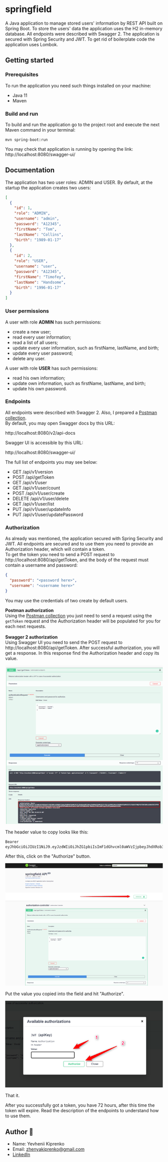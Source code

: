 # springfield

A Java application to manage stored users' information by REST API built on Spring Boot. To store the users' data the application uses the H2 in-memory database. All endpoints were described with Swagger 2. The application is secured with Spring Security and JWT. To get rid of boilerplate code the application uses Lombok.<br>

## Getting started

### Prerequisites

To run the application you need such things installed on your machine:

- Java 11
- Maven

### Build and run

To build and run the application go to the project root and execute the next Maven command in your terminal:

```
mvn spring-boot:run
```

You may check that application is running by opening the link:
http://localhost:8080/swagger-ui/

## Documentation

The application has two user roles: ADMIN and USER. By default, at the startup the application creates two users:

```json
[
  {
    "id": 1,
    "role": "ADMIN",
    "username": "admin",
    "password": "A12345",
    "firstName": "Tom",
    "lastName": "Collins",
    "birth": "1989-01-17"
  },
  {
    "id": 2,
    "role": "USER",
    "username": "user",
    "password": "A12345",
    "firstName": "Timofey",
    "lastName": "Handsome",
    "birth": "1996-01-17"
  }
]
```

### User permissions

A user with role **ADMIN** has such permissions:

- create a new user;
- read every user information;
- read a list of all users;
- update every user information, such as firstName, lastName, and birth;
- update every user password;
- delete any user.

A user with role **USER** has such permissions:

- read his own information;
- update own information, such as firstName, lastName, and birth;
- update his own password.

### Endpoints

All endpoints were described with Swagger 2. Also, I prepared
a [Postman collection](docs/springfield.postman_collection.json).<br>
By default, you may open Swagger docs by this URL:

http://localhost:8080/v2/api-docs

Swagger UI is accessible by this URL:

http://localhost:8080/swagger-ui/

The full list of endpoints you may see below:

- GET /api/v1/version
- POST /api/getToken
- GET /api/v1/user
- GET /api/v1/user/count
- POST /api/v1/user/create
- DELETE /api/v1/user/delete
- GET /api/v1/user/list
- PUT /api/v1/user/updateInfo
- PUT /api/v1/user/updatePassword

### Authorization

As already was mentioned, the application secured with Spring Security and JWT. All endpoints are secured and to use
them you need to provide an Authorization header, which will contain a token.<br>
To get the token you need to send a POST request to http://localhost:8080/api/getToken, and the body of the request must
contain a username and password:

```json
{
  "password": "<password here>",
  "username": "<username here>"
}
```

You may use the credentials of two create by default users.<br>

**Postman authorization**<br>
Using the [Postman collection](docs/springfield.postman_collection.json) you just need to send a request using
the `getToken` request and the Authorization header will be populated for you for each next requests.<br><br>
**Swagger 2 authorization**<br>
Using Swagger UI you need to send the POST request to http://localhost:8080/api/getToken. After successful
authorization, you will get a response. In this response find the Authorization header and copy its value.

![Getting token with Swagger](docs/Getting%20token%20with%20Swagger.png)

The header value to copy looks like this:

```
Bearer eyJhbGciOiJIUzI1NiJ9.eyJzdWIiOiJhZG1pbiIsImF1dGhvcml0aWVzIjpbeyJhdXRob3JpdHkiOiJ1c2VyOndyaXRlIn0seyJhdXRob3JpdHkiOiJ1c2VyczpyZWFkIn0seyJhdXRob3JpdHkiOiJ1c2VyOnJlYWQifSx7ImF1dGhvcml0eSI6IlJPTEVfQURNSU4ifSx7ImF1dGhvcml0eSI6InVzZXJzOndyaXRlIn1dLCJpYXQiOjE2MTA4NDUzNzMsImV4cCI6MTYxMTEwNDU3M30.946kXUelFZHAcaU6MfJwyAJZzRJzyRm0VWoXxcDlNPs
```

After this, click on the "Authorize" button.

![Authorize button](docs/Authorize%20button.png)

Put the value you copied into the field and hit "Authorize".

![Authorize button](docs/Authorizing.png)

That it.

After you successfully got a token, you have 72 hours, after this time the token will expire. Read the description of
the endpoints to understand how to use them.

## Author 🦝

- Name: Yevhenii Kiprenko
- Email: zhenyakiprenko@gmail.com
- [LinkedIn](https://www.linkedin.com/in/kiprenko/)
